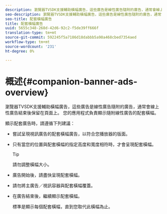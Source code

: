 ```yaml
---
description: 瀏覽器TVSDK支援輔助橫幅廣告，這些廣告是線性廣告隨附的廣告，通常會線上性廣告結束後保留在頁面上。 您的應用程式負責顯示隨附線性廣告的配套橫幅。
seo-description: 瀏覽器TVSDK支援輔助橫幅廣告，這些廣告是線性廣告隨附的廣告，通常會線上性廣告結束後保留在頁面上。 您的應用程式負責顯示隨附線性廣告的配套橫幅。
seo-title: 配套橫幅廣告
title: 配套橫幅廣告
uuid: 5655c348-268d-42d6-92c2-f5de39ff666f
translation-type: tm+mt
source-git-commit: 592245f5a7186d18dabbb5a98a468cbed7354aed
workflow-type: tm+mt
source-wordcount: '231'
ht-degree: 0%

---
```



# 概述{#companion-banner-ads-overview}

瀏覽器TVSDK支援輔助橫幅廣告，這些廣告是線性廣告隨附的廣告，通常會線上性廣告結束後保留在頁面上。 您的應用程式負責顯示隨附線性廣告的配套橫幅。

顯示配套廣告時，請遵循下列建議：

* 嘗試呈現視訊廣告的配套橫幅廣告，以符合您播放器的版面。
* 只有當您的位置與配套橫幅的指定高度和寬度相符時，才會呈現配套橫幅。

   >[!TIP]
   >
   >請勿調整橫幅大小。

* 廣告開始後，請盡快呈現配套橫幅。
* 請勿將主廣告／視訊容器與配套橫幅覆蓋。
* 在廣告結束後，繼續顯示配套橫幅。

   標準是顯示每個配套橫幅，直到您取代此橫幅為止。

